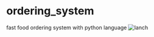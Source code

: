 # ordering_system
fast food ordering system with python language
![lanch](https://user-images.githubusercontent.com/86577937/171758266-325e2203-a3a9-48f9-bfdd-2f64ff29b846.png)

